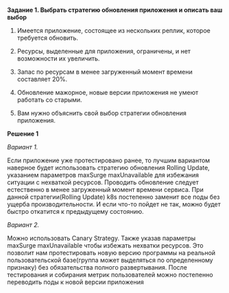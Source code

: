 **Задание 1. Выбрать стратегию обновления приложения и описать ваш выбор**

1. Имеется приложение, состоящее из нескольких реплик, которое требуется обновить.

2. Ресурсы, выделенные для приложения, ограничены, и нет возможности их увеличить.

3. Запас по ресурсам в менее загруженный момент времени составляет 20%.

4. Обновление мажорное, новые версии приложения не умеют работать со старыми.

5. Вам нужно объяснить свой выбор стратегии обновления приложения.



**Решение 1**

*Вариант 1.*

Если приложение уже протестировано ранее, то лучшим вариантом наверное будет использовать стратегию обновления Rolling Update, указанием параметров maxSurge maxUnavailable для избежания ситуации с нехваткой ресурсов. Проводить обновление следует естественно в менее загруженный момент времени сервиса. При данной стратегии(Rolling Update) k8s постепенно заменит все поды без ущерба производительности. И если что-то пойдет не так, можно будет быстро откатится к предыдущему состоянию.


*Вариант 2.*

Можно использовать Canary Strategy. Также указав параметры maxSurge maxUnavailable чтобы избежать нехватки ресурсов. Это позволит нам протестировать новую версию программы на реальной пользовательской базе(группа может выделяться по определенному признаку) без обязательства полного развертывания. После тестирования и собирания метрик пользователей можно постепенно переводить поды к новой версии приложения
